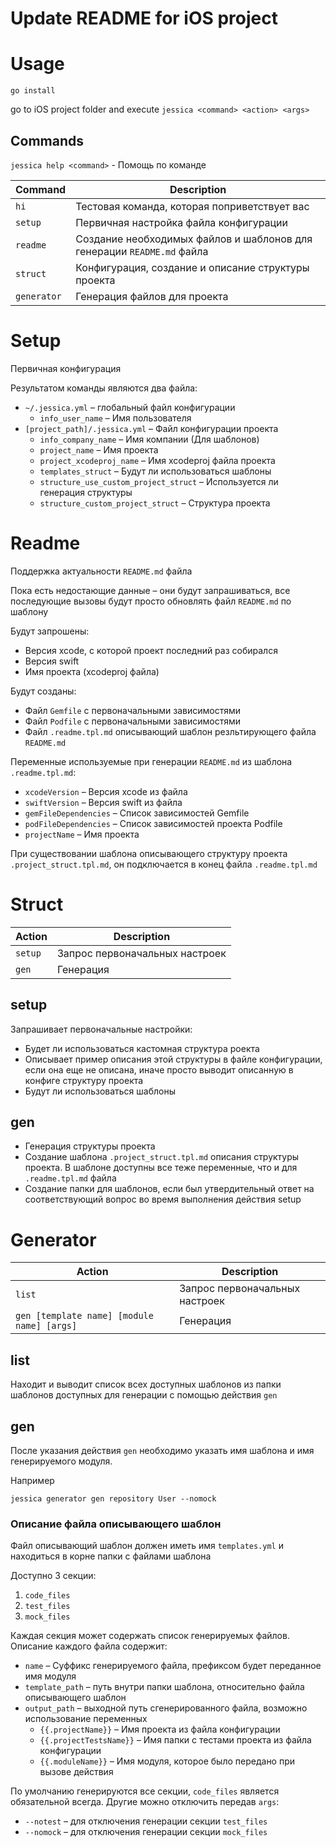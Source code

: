 # Update README for iOS project

# Usage
`go install`

go to iOS project folder and execute `jessica <command> <action> <args>`

## Commands
`jessica help <command>` - Помощь по команде

|Command|Description|
|----|---|
|`hi`|Тестовая команда, которая поприветствует вас|
|`setup`   |Первичная настройка файла конфигурации|
|`readme`   |Создание необходимых файлов и шаблонов для генерации `README.md` файла|
|`struct`   |Конфигурация, создание и описание структуры проекта|
|`generator`   |Генерация файлов для проекта|

# Setup
Первичная конфигурация

Результатом команды являются два файла:
- `~/.jessica.yml` – глобальный файл конфигурации
    - `info_user_name` – Имя пользователя
- `[project_path]/.jessica.yml` – Файл конфигурации проекта
    - `info_company_name` – Имя компании (Для шаблонов)
    - `project_name` – Имя проекта
    - `project_xcodeproj_name` – Имя xcodeproj файла проекта
    - `templates_struct` – Будут ли использоваться шаблоны
    - `structure_use_custom_project_struct` – Используется ли генерация структуры
    - `structure_custom_project_struct` – Структура проекта

# Readme
Поддержка актуальности `README.md` файла

Пока есть недостающие данные – они будут запрашиваться, все последующие вызовы будут просто обновлять файл `README.md` по шаблону

Будут запрошены:
- Версия xcode, с которой проект последний раз собирался
- Версия swift
- Имя проекта (xcodeproj файла)

Будут созданы:
- Файл `Gemfile` с первоначальными зависимостями
- Файл `Podfile` с первоначальными зависимостями
- Файл `.readme.tpl.md` описывающий шаблон резльтирующего файла `README.md`

Переменные используемые при генерации `README.md` из шаблона `.readme.tpl.md`:
- `xcodeVersion` – Версия xcode из файла
- `swiftVersion` – Версия swift из файла
- `gemFileDependencies` – Список зависимостей Gemfile
- `podFileDependencies` – Список зависимостей проекта Podfile
- `projectName` – Имя проекта

При существовании шаблона описывающего структуру проекта `.project_struct.tpl.md`, он подключается в конец файла `.readme.tpl.md`

# Struct
|Action|Description|
|----|---|
|`setup`|Запрос первоначальных настроек|
|`gen`|Генерация|

## setup
Запрашивает первоначальные настройки:
- Будет ли использоваться кастомная структура роекта
- Описывает пример описания этой структуры в файле конфигурации, если она еще не описана, иначе просто выводит описанную в конфиге структуру проекта
- Будут ли использоваться шаблоны

## gen
- Генерация структуры проекта
- Создание шаблона `.project_struct.tpl.md` описания структуры проекта. В шаблоне доступны все теже переменные, что и для `.readme.tpl.md` файла
- Создание папки для шаблонов, если был утвердительный ответ на соответствующий вопрос во время выполнения действия setup

# Generator
|Action|Description|
|----|---|
|`list`|Запрос первоначальных настроек|
|`gen [template name] [module name] [args]`|Генерация|

## list
Находит и выводит список всех доступных шаблонов из папки шаблонов доступных для генерации с помощью действия `gen`

## gen
После указания действия `gen` необходимо указать имя шаблона и имя генерируемого модуля.

Например
```
jessica generator gen repository User --nomock
```

### Описание файла описывающего шаблон
Файл описывающий шаблон должен иметь имя `templates.yml` и находиться в корне папки с файлами шаблона

Доступно 3 секции:
1. `code_files`
1. `test_files`
1. `mock_files`

Каждая секция может содержать список генерируемых файлов. Описание каждого файла содержит:
- `name` – Суффикс генерируемого файла, префиксом будет переданное имя модуля
- `template_path` – путь внутри папки шаблона, относительно файла описывающего шаблон
- `output_path` – выходной путь сгенерированного файла, возможно использование переменных
    - `{{.projectName}}` – Имя проекта из файла конфигурации
    - `{{.projectTestsName}}` – Имя папки с тестами проекта из файла конфигурации
    - `{{.moduleName}}` – Имя модуля, которое было передано при вызове действия

По умолчанию генерируются все секции, `code_files` является обязательной всегда. Другие можно отключить передав `args`:
- `--notest` – для отключения генерации секции `test_files`
- `--nomock` – для отключения генерации секции `mock_files`